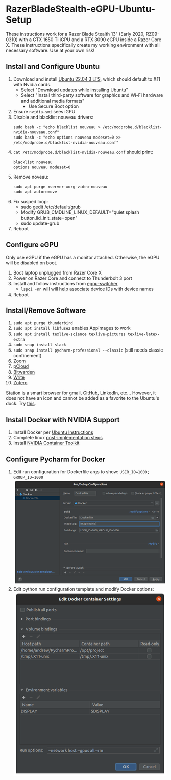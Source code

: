 # RazerBladeStealth-eGPU-Ubuntu-Setup
These instructions work for a Razer Blade Stealth 13" (Early 2020, RZ09-0310) with a GTX 1650 Ti iGPU and a RTX 3090 eGPU inside a Razer Core X.
These instructions specifically create my working environment with all necessary software.
Use at your own risk!

## Install and Configure Ubuntu
1. Download and install [Ubuntu 22.04.3 LTS](https://ubuntu.com/download/desktop), which should default to X11 with Nvidia cards.
   - Select "Download updates while installing Ubuntu"
   - Select "Install third-party software for graphics and Wi-Fi hardware and additional media formats"
     - Use Secure Boot option
2. Ensure `nvidia-smi` sees iGPU
3. Disable and blacklist nouveau drivers:
   ```
   sudo bash -c "echo blacklist nouveau > /etc/modprobe.d/blacklist-nvidia-nouveau.conf"
   sudo bash -c "echo options nouveau modeset=0 >> /etc/modprobe.d/blacklist-nvidia-nouveau.conf"
   ```
4. `cat /etc/modprobe.d/blacklist-nvidia-nouveau.conf` should print:
   ```
   blacklist nouveau
   options nouveau modeset=0
   ```
5. Remove noveau:
   ```
   sudo apt purge xserver-xorg-video-nouveau
   sudo apt autoremove
   ```
6. Fix susped loop:
   - sudo gedit /etc/default/grub
   - Modify GRUB_CMDLINE_LINUX_DEFAULT="quiet splash button.lid_init_state=open"
   - sudo update-grub
7. Reboot


## Configure eGPU
Only use eGPU if the eGPU has a monitor attached. Otherwise, the eGPU will be disabled on boot. 

1. Boot laptop unplugged from Razer Core X
2. Power on Razer Core and connect to Thunderbolt 3 port
3. Install and follow instructions from [egpu-switcher](https://github.com/hertg/egpu-switcher)
   - `lspci -nn` will will help associate device IDs with device names
4. Reboot


## Install/Remove Software
1. `sudo apt purge thunderbird`
2. `sudo apt install libfuse2` enables AppImages to work
3. `sudo apt install texlive-science texlive-pictures texlive-latex-extra`
4. `sudo snap install slack`
5. `sudo snap install pycharm-professional --classic` (still needs classic confinement)
6. [Zoom](https://support.zoom.us/hc/en-us/articles/204206269-Installing-or-updating-Zoom-on-Linux)
7. [pCloud](https://www.pcloud.com/download-free-online-cloud-file-storage.html)
8. [Bitwarden](https://bitwarden.com/download/)
9. [Write](https://www.styluslabs.com/)
10. [Zotero](https://www.zotero.org/download/)

[Station](https://getstation.com/) is a smart browser for gmail, GitHub, LinkedIn, etc...
However, it does not have an icon and cannot be added as a favorite to the Ubuntu's dock.
Try [this](https://askubuntu.com/questions/973755/how-do-i-add-an-appimage-application-to-favorites-in-gnome-shell).


## Install Docker with NVIDIA Support
1. Install Docker per [Ubuntu Instructions](https://docs.docker.com/engine/install/ubuntu/#install-using-the-repository)
2. Complete linux [post-implementation steps](https://docs.docker.com/engine/install/linux-postinstall/)
3. Install [NVIDIA Container Toolkit](https://docs.nvidia.com/datacenter/cloud-native/container-toolkit/latest/install-guide.html#)


## Configure Pycharm for Docker
1. Edit run configuration for Dockerfile args to show: `USER_ID=1000; GROUP_ID=1000`
![Dockerfile Run Config](docker_config.png)
2. Edit python run configuration template and modify Docker options:
![Dockerfile Run Config](python_config.png)
